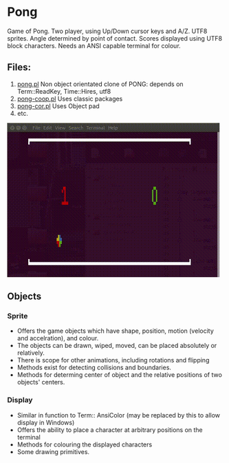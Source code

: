 # Pong

Game of Pong. Two player, using Up/Down cursor keys and A/Z. UTF8 sprites. Angle determined by point of contact. 
Scores displayed using UTF8 block characters.  Needs an ANSI capable terminal for colour.

## Files:
1) [pong.pl](https://github.com/saiftynet/POOPPI/blob/main/Pong/pong.pl)   Non object orientated clone of PONG: depends on Term::ReadKey, Time::Hires, utf8
2) [pong-coop.pl](https://github.com/saiftynet/POOPPI/blob/main/Pong/pong-coop.pl)   Uses classic packages
3) [pong-cor.pl](https://github.com/saiftynet/POOPPI/blob/main/Pong/pong-cor.pl)    Uses Object pad
4) etc.

![Pong](https://github.com/saiftynet/dummyrepo/blob/main/Pooppi/pong.gif)

## Objects

### Sprite
* Offers the game objects which have shape, position, motion (velocity and accelration), and colour.
* The objects can be drawn, wiped, moved, can be placed absolutely or relatively.
* There is scope for other animations, including rotations and flipping
* Methods exist for detecting collisions and boundaries.
* Methods for determing center of object and the relative positions of two objects' centers.

### Display
* Similar in function to Term:: AnsiColor (may be replaced by this to allow display in Windows)
* Offers the ability to place a character at arbitrary positions on the terminal
* Methods for colouring the displayed characters
* Some drawing primitives.


